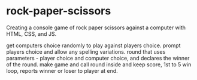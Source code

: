 # rock-paper-scissors
Creating a console game of rock paper scissors against a computer with HTML, CSS, and JS.

get computers choice randomly to play against players choice.
prompt players choice and allow any spelling variations.
round that uses parameters - player choice and computer choice, and declares the winner of the round.
make game and call round inside and keep score, 1st to 5 win loop, reports winner or loser to player at end.